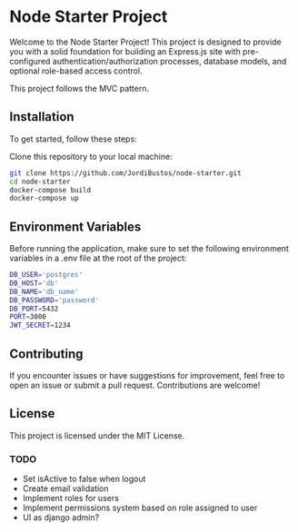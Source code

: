 # Node Starter Project

Welcome to the Node Starter Project! This project is designed to provide you with a solid foundation for building an Express.js site with pre-configured authentication/authorization processes, database models, and optional role-based access control.

This project follows the MVC pattern.

## Installation

To get started, follow these steps:

Clone this repository to your local machine:

```bash
git clone https://github.com/JordiBustos/node-starter.git
cd node-starter
docker-compose build
docker-compose up
```

## Environment Variables

Before running the application, make sure to set the following environment variables in a .env file at the root of the project:

```bash
DB_USER='postgres'
DB_HOST='db'
DB_NAME='db_name'
DB_PASSWORD='password'
DB_PORT=5432
PORT=3000
JWT_SECRET=1234
```

## Contributing

If you encounter issues or have suggestions for improvement, feel free to open an issue or submit a pull request. Contributions are welcome!

## License

This project is licensed under the MIT License.

### TODO

- Set isActive to false when logout
- Create email validation
- Implement roles for users
- Implement permissions system based on role assigned to user
- UI as django admin?
